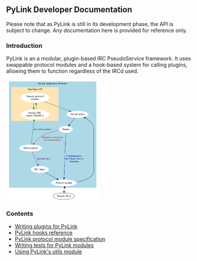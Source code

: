 ## PyLink Developer Documentation

Please note that as PyLink is still in its development phase, the API is subject to change.
Any documentation here is provided for reference only.

### Introduction

PyLink is an a modular, plugin-based IRC PseudoService framework. It uses swappable protocol modules and a hook-based system for calling plugins, allowing them to function regardless of the IRCd used.

<img src="core-structure.png" width="50%" height="50%">

### Contents

- [Writing plugins for PyLink](writing-plugins.md)
- [PyLink hooks reference](hooks-reference.md)
- [PyLink protocol module specification](pmodule-spec.md)
- [Writing tests for PyLink modules](writing-tests.md)
- [Using PyLink's utils module](using-utils.md)
